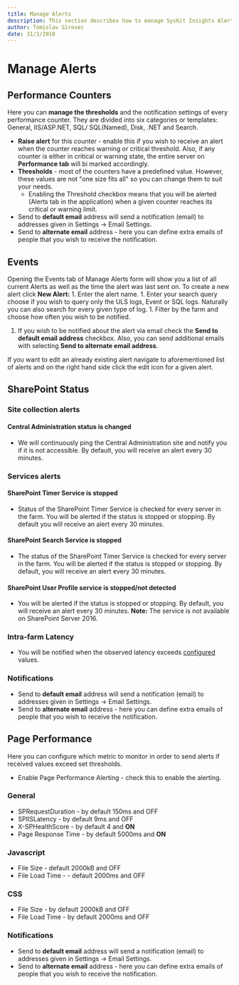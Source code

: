 ```yaml
---
title: Manage Alerts
description: This section describes how to manage SysKit Insights Alerts.
author: Tomislav Sirovec
date: 31/1/2018
---
```


# Manage Alerts

## Performance Counters

Here you can **manage the thresholds** and the notification settings of every performance counter. They are divided into six categories or templates: General, IIS/ASP.NET, SQL/ SQL\(Named\), Disk, .NET and Search.

* **Raise alert** for this counter - enable this if you wish to receive an alert when the counter reaches warning or critical threshold. Also, if any counter is either in critical or warning state, the entire server on **Performance tab** will bi marked accordingly.
* **Thresholds** - most of the counters have a predefined value. However, these values are not "one size fits all" so you can change them to suit your needs.
  * Enabling the Threshold checkbox means that you will be alerted \(Alerts tab in the application\) when a given counter reaches its critical or warning limit. 
* Send to **default email** address will send a notification \(email\) to addresses given in Settings -&gt; Email Settings.
* Send to **alternate email** address - here you can define extra emails of people that you wish to receive the notification. 

## Events

Opening the Events tab of Manage Alerts form will show you a list of all current Alerts as well as the time the alert was last sent on. To create a new alert click **New Alert:** 1. Enter the alert name. 1. Enter your search query choose if you wish to query only the ULS logs, Event or SQL logs. Naturally you can also search for every given type of log. 1. Filter by the farm and choose how often you wish to be notified.  
1. If you wish to be notified about the alert via email check the **Send to default email address** checkbox. Also, you can send additional emails with selecting **Send to alternate email address**.

If you want to edit an already existing alert navigate to aforementioned list of alerts and on the right hand side click the edit icon for a given alert.

## SharePoint Status

### Site collection alerts

#### Central Administration status is changed

* We will continuously ping the Central Administration site and notify you if it is not accessible. By default, you will receive an alert every 30 minutes.

### Services alerts

#### SharePoint Timer Service is stopped

* Status of the SharePoint Timer Service is checked for every server in the farm. You will be alerted if the status is stopped or stopping. By default you will receive an alert every 30 minutes. 

#### SharePoint Search Service is stopped

* The status of the SharePoint Timer Service is checked for every server in the farm. You will be alerted if the status is stopped or stopping. By default, you will receive an alert every 30 minutes.

#### SharePoint User Profile service is stopped/not detected

* You will be alerted if the status is stopped or stopping. By default, you will receive an alert every 30 minutes. **Note:** The service is not available on SharePoint Server 2016.

### Intra-farm Latency

* You will be notified when the observed latency exceeds [configured ](customize-settings.md)values. 

### Notifications

* Send to **default email** address will send a notification \(email\) to addresses given in Settings -&gt; Email Settings.
* Send to **alternate email** address - here you can define extra emails of people that you wish to receive the notification.

## Page Performance

Here you can configure which metric to monitor in order to send alerts if received values exceed set thresholds.

* Enable Page Performance Alerting - check this to enable the alerting.

### General

* SPRequestDuration - by default 150ms and OFF
* SPIISLatency - by default 9ms and OFF
* X-SPHealthScore - by default 4 and **ON**
* Page Response Time - by default 5000ms and **ON**

### Javascript

* File Size - default 2000kB and OFF
* File Load Time - - default 2000ms and OFF

### CSS

* File Size - by default 2000kB and OFF
* File Load Time - by default 2000ms and OFF

### Notifications

* Send to **default email** address will send a notification \(email\) to addresses given in Settings -&gt; Email Settings.
* Send to **alternate email** address - here you can define extra emails of people that you wish to receive the notification.

